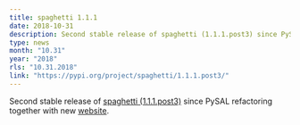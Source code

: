 ```yaml
---
title: spaghetti 1.1.1
date: 2018-10-31
description: Second stable release of spaghetti (1.1.1.post3) since PySAL refactoring together with new website.
type: news
month: "10.31"
year: "2018"
rls: "10.31.2018"
link: "https://pypi.org/project/spaghetti/1.1.1.post3/"
---
```


Second stable release of <a href="https://pypi.org/project/spaghetti/1.1.1.post3/">spaghetti (1.1.1.post3)</a> since PySAL refactoring together with new <a href="https://pysal-spaghetti.readthedocs.io/">website</a>.